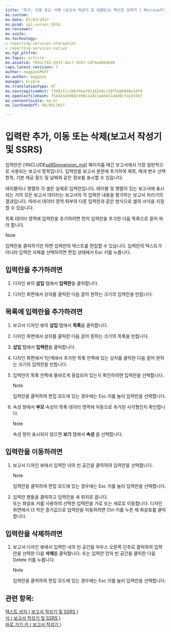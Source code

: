 ```yaml
---
title: "추가, 이동 또는 삭제 (보고서 작성기 및 SSRS)는 텍스트 상자가 | Microsoft Docs"
ms.custom: 
ms.date: 03/01/2017
ms.prod: sql-server-2016
ms.reviewer: 
ms.suite: 
ms.technology:
- reporting-services-sharepoint
- reporting-services-native
ms.tgt_pltfrm: 
ms.topic: article
ms.assetid: f042cf81-d933-4ac7-9287-c074a46bde98
caps.latest.revision: 7
author: maggiesMSFT
ms.author: maggies
manager: erikre
ms.translationtype: HT
ms.sourcegitcommit: f3481fcc2bb74eaf93182e6cc58f5a06666e10f4
ms.openlocfilehash: 75444343968c9901a24c1a4d431d4d8cfacb1567
ms.contentlocale: ko-kr
ms.lasthandoff: 08/09/2017

---
```

# <a name="add-move-or-delete-a-text-box-report-builder-and-ssrs"></a>입력란 추가, 이동 또는 삭제(보고서 작성기 및 SSRS)
  입력란은 [!INCLUDE[ssRSnoversion_md](../../includes/ssrsnoversion-md.md)] 페이지를 매긴 보고서에서 가장 일반적으로 사용되는 보고서 항목입니다. 입력란을 보고서 본문에 추가하여 제목, 매개 변수 선택 항목, 기본 제공 필드 및 날짜와 같은 정보를 표시할 수 있습니다.  
  
 테이블이나 행렬의 각 셀은 실제로 입력란입니다. 테이블 및 행렬이 있는 보고서에 표시되는 거의 모든 보고서 데이터는 보고서의 각 입력란 내용을 평가하는 보고서 처리기의 결과입니다. 따라서 데이터 영역 외부의 다른 입력란과 같은 방식으로 셀의 서식을 지정할 수 있습니다.  
  
 목록 데이터 영역에 입력란을 추가하려면 먼저 입력란을 추가한 다음 목록으로 끌어 와야 합니다.  
  
> [!NOTE]  
>  입력란을 클릭하기만 하면 입력란의 텍스트를 편집할 수 있습니다. 입력란의 텍스트가 아니라 입력란 자체를 선택하려면 편집 상태에서 Esc 키를 누릅니다.  
  
## <a name="to-add-a-text-box"></a>입력란을 추가하려면  
  
1.  디자인 뷰의 **삽입** 탭에서 **입력란**을 클릭합니다.  
  
2.  디자인 화면에서 상자를 클릭한 다음 끌어 원하는 크기의 입력란을 만듭니다.  
  
## <a name="to-add-a-text-box-in-a-list"></a>목록에 입력란을 추가하려면  
  
1.  보고서 디자인 뷰의 **삽입** 탭에서 **목록**을 클릭합니다.  
  
2.  디자인 화면에서 상자를 클릭한 다음 끌어 원하는 크기의 목록을 만듭니다.  
  
3.  **삽입** 탭에서 **입력란**을 클릭합니다.  
  
4.  디자인 화면에서 1단계에서 추가한 목록 안쪽에 있는 상자를 클릭한 다음 끌어 원하는 크기의 입력란을 만듭니다.   
  
5.  입력란이 목록 안쪽에 올바르게 중첩되어 있는지 확인하려면 입력란을 선택합니다.  
  
    > [!NOTE]  
    >  입력란을 클릭하여 편집 모드에 있는 경우에는 Esc 키를 눌러 입력란을 선택합니다.  
  
6.  속성 창에서 **부모** 속성이 목록 데이터 영역에 자동으로 추가된 사각형인지 확인합니다.  
  
    > [!NOTE]  
    >  속성 창이 표시되지 않으면 **보기** 탭에서 **속성** 을 선택합니다.  
  
## <a name="to-move-a-text-box"></a>입력란을 이동하려면  
  
1.  보고서 디자인 뷰에서 입력란 내의 빈 공간을 클릭하여 입력란을 선택합니다.  
  
    > [!NOTE]  
    >  입력란을 클릭하여 편집 모드에 있는 경우에는 Esc 키를 눌러 입력란을 선택합니다.  
  
2.  입력란 핸들을 클릭하고 입력란을 새 위치로 끕니다.   
    또는 화살표 키를 사용하여 선택한 입력란을 가로 또는 세로로 이동합니다. 디자인 화면에서 더 작은 증가값으로 입력란을 이동하려면 Ctrl 키를 누른 채 화살표를 클릭합니다.  
  
## <a name="to-delete-a-text-box"></a>입력란을 삭제하려면  
  
1.  보고서 디자인 뷰에서 입력란 내의 빈 공간을 마우스 오른쪽 단추로 클릭하여 입력란을 선택한 다음 **삭제**를 클릭합니다. 또는 입력란 안의 빈 공간을 클릭한 다음 Delete 키를 누릅니다.  
  
    > [!NOTE]  
    >  입력란을 클릭하여 편집 모드에 있는 경우에는 Esc 키를 눌러 입력란을 선택합니다.  
  
## <a name="see-also"></a>관련 항목:  
 [텍스트 상자 &#40; 보고서 작성기 및 SSRS &#41;](../../reporting-services/report-design/text-boxes-report-builder-and-ssrs.md)   
 [식 &#40; 보고서 작성기 및 SSRS &#41;](../../reporting-services/report-design/expressions-report-builder-and-ssrs.md)   
 [바로 가기 키 &#40; 보고서 작성기 &#41;](../../reporting-services/report-builder/keyboard-shortcuts-report-builder.md)  
  
  
